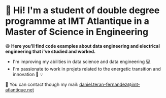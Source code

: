 # :wave: Hi! I'm a student of double degree programme at IMT Atlantique in a Master of Science in Engineering

:smile: **Here you'll find code examples about data engineering and electrical engineering that i've studied and worked.**
- I'm improving my abilities in data science and data engineering :computer:
- I'm passionate to work in projets related to the energetic transition and innovation :book: :bulb:

:email: You can contact though my mail: daniel.teran-fernandez@imt-atlantique.net

